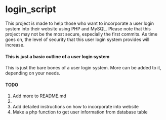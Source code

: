 login_script
============
This project is made to help those who want to incorporate a user login system into their website using PHP and MySQL. Please note that this project may not be the most secure, especially the first commits. As time goes on, the level of security that this user login system provides will increase.

<h4>This is just a basic outline of a user login system</h4>
This is just the bare bones of a user login system. More can be added to it, depending on your needs. 

<h4>TODO</h4>
<ol>
<li>Add more to README.md</li>
<li><li>Add detailed instructions on how to incorporate into website</li></li>
<li>Make a php function to get user information from database table</li>
</ol>